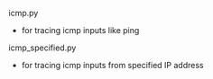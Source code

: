 icmp.py
- for tracing icmp inputs like ping

icmp_specified.py
- for tracing icmp inputs from specified IP address